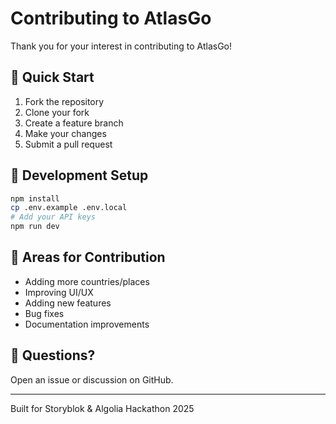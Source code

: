 # Contributing to AtlasGo

Thank you for your interest in contributing to AtlasGo!

## 🚀 Quick Start

1. Fork the repository
2. Clone your fork
3. Create a feature branch
4. Make your changes
5. Submit a pull request

## 📝 Development Setup

```bash
npm install
cp .env.example .env.local
# Add your API keys
npm run dev
```

## 🎯 Areas for Contribution

- Adding more countries/places
- Improving UI/UX
- Adding new features
- Bug fixes
- Documentation improvements

## 📧 Questions?

Open an issue or discussion on GitHub.

---

Built for Storyblok & Algolia Hackathon 2025
